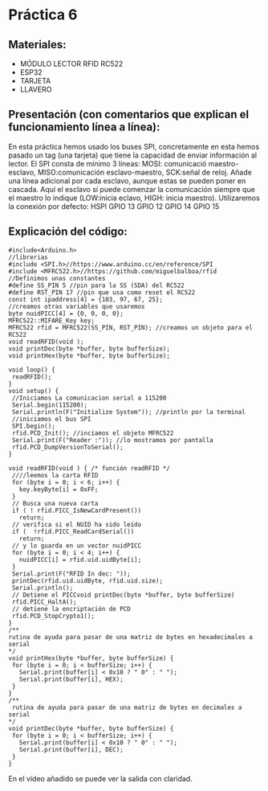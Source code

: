 # Práctica 6

## Materiales:
- MÓDULO LECTOR RFID RC522
- ESP32
- TARJETA
- LLAVERO

## Presentación (con comentarios que explican el funcionamiento línea a línea):
En esta práctica hemos usado los buses SPI, concretamente en esta hemos pasado un tag (una tarjeta) que tiene la capacidad de enviar información al lector.
El SPI  consta de mínimo 3 líneas: MOSI: comunicació maestro-esclavo, MISO:comunicación esclavo-maestro, SCK:señal de reloj.
Añade una línea adicional por cada esclavo, aunque estas se pueden poner en cascada.
Aquí el esclavo sí puede comenzar la comunicación siempre que el maestro lo indique (LOW:inicia eclavo, HIGH: inicia maestro).
Utilizaremos la conexión por defecto:
HSPI	GPIO 13	GPIO 12	GPIO 14	GPIO 15

## Explicación del código:

```
#include<Arduino.h>
//librerias
#include <SPI.h>//https://www.arduino.cc/en/reference/SPI
#include <MFRC522.h>//https://github.com/miguelbalboa/rfid
//Definimos unas constantes
#define SS_PIN 5 //pin para la SS (SDA) del RC522
#define RST_PIN 17 //pin que usa como reset el RC522
const int ipaddress[4] = {103, 97, 67, 25};
//creamos otras variables que usaremos
byte nuidPICC[4] = {0, 0, 0, 0};
MFRC522::MIFARE_Key key;
MFRC522 rfid = MFRC522(SS_PIN, RST_PIN); //creamos un objeto para el RC522
void readRFID(void );
void printDec(byte *buffer, byte bufferSize);
void printHex(byte *buffer, byte bufferSize);

void loop() {
 readRFID();
}
void setup() {
 //Iniciamos La comunicacion serial a 115200
 Serial.begin(115200);
 Serial.println(F("Initialize System")); //println por la terminal
 //iniciamos el bus SPI
 SPI.begin();
 rfid.PCD_Init(); //inciamos el objeto MFRC522
 Serial.print(F("Reader :")); //lo mostramos por pantalla
 rfid.PCD_DumpVersionToSerial();
}

void readRFID(void ) { /* función readRFID */
 ////leemos la carta RFID
 for (byte i = 0; i < 6; i++) {
   key.keyByte[i] = 0xFF;
 }
 // Busca una nueva carta
 if ( ! rfid.PICC_IsNewCardPresent())
   return;
 // verifica si el NUID ha sido leído
 if (  !rfid.PICC_ReadCardSerial())
   return;
 // y lo guarda en un vector nuidPICC
 for (byte i = 0; i < 4; i++) {
   nuidPICC[i] = rfid.uid.uidByte[i];
 }
 Serial.print(F("RFID In dec: "));
 printDec(rfid.uid.uidByte, rfid.uid.size);
 Serial.println();
 // Detiene el PICCvoid printDec(byte *buffer, byte bufferSize)
 rfid.PICC_HaltA();
 // detiene la encriptación de PCD
 rfid.PCD_StopCrypto1();
}
/**
rutina de ayuda para pasar de una matriz de bytes en hexadecimales a serial
*/
void printHex(byte *buffer, byte bufferSize) {
 for (byte i = 0; i < bufferSize; i++) {
   Serial.print(buffer[i] < 0x10 ? " 0" : " ");
   Serial.print(buffer[i], HEX);
 }
}
/**
 rutina de ayuda para pasar de una matriz de bytes en decimales a serial
*/
void printDec(byte *buffer, byte bufferSize) {
 for (byte i = 0; i < bufferSize; i++) {
   Serial.print(buffer[i] < 0x10 ? " 0" : " ");
   Serial.print(buffer[i], DEC);
 }
}

```
En el vídeo añadido se puede ver la salida con claridad.
